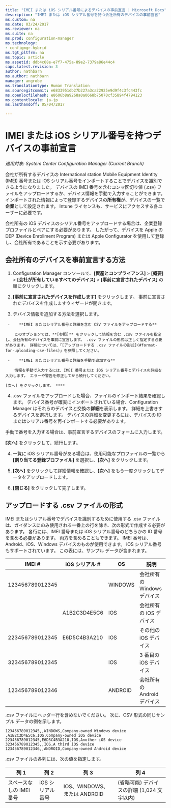 ```yaml
---
title: "IMEI または iOS シリアル番号によるデバイスの事前宣言 | Microsoft Docs"
description: "IMEI または iOS シリアル番号を持つ会社所有のデバイスの事前宣言"
ms.custom: na
ms.date: 03/24/2017
ms.reviewer: na
ms.suite: na
ms.prod: configuration-manager
ms.technology:
- configmgr-hybrid
ms.tgt_pltfrm: na
ms.topic: article
ms.assetid: ddb4c68e-e7f7-475a-89e2-7379a86e44c4
caps.latest.revision: 3
author: nathbarn
ms.author: nathbarn
manager: angrobe
ms.translationtype: Human Translation
ms.sourcegitcommit: e6833951db27b227a3ca22925e9d9f4c3fc443fc
ms.openlocfilehash: e8606b8a9268a0a0668b75070cf35894f4794123
ms.contentlocale: ja-jp
ms.lasthandoff: 05/04/2017

---
```

# <a name="predeclare-devices-with-imei-or-ios-serial-numbers"></a>IMEI または iOS シリアル番号を持つデバイスの事前宣言

*適用対象: System Center Configuration Manager (Current Branch)*

会社が所有するデバイスの International station Mobile Equipment Identity (IMEI) 番号または iOS シリアル番号をインポートすることでデバイスを識別できるようになりました。 デバイスの IMEI 番号を含むコンマ区切り値 (.csv) ファイルをアップロードするか、デバイス情報を手動で入力することができます。  インポートされた情報によって登録するデバイスの**所有権**が、デバイスの一覧で**企業**として設定されます。 Intune ライセンスも、サービスにアクセスする各ユーザーに必要です。  

会社所有の iOS デバイスのシリアル番号をアップロードする場合は、企業登録プロファイルとペアにする必要があります。 したがって、デバイスを Apple の DEP (Device Enrollment Program) または Apple Configurator を使用して登録し、会社所有であることを示す必要があります。

## <a name="how-to-predeclare-corporate-owned-devices"></a>会社所有のデバイスを事前宣言する方法

1.    Configuration Manager コンソールで、**[資産とコンプライアンス]** > **[概要]** > **[会社が所有しているすべてのデバイス]** > **[事前に宣言されたデバイス]** の順にクリックします。

2.  **[事前に宣言されたデバイスを作成します]** をクリックします。 事前に宣言されたデバイスを作成しますウィザードが開きます。

3.    デバイス情報を追加する方法を選択します。

     -    **IMEI またはシリアル番号と詳細を含む CSV ファイルをアップロードする**

        このオプションでは、**[参照]** をクリックして情報を含む .csv ファイルを指定し、会社所有のデバイスを事前に宣言します。 .csv ファイルの形式は正しく指定する必要があります。 詳細については、「[アップロードする .csv ファイルの形式](#format-for-uploading-csv-files)」を参照してください。

     -    **IMEI またはシリアル番号と詳細を手動で追加する**

        情報を手動で入力するには、IMEI 番号または iOS シリアル番号とデバイスの詳細を入力します。 エラーや警告を修正してから続行してください。

    [次へ] をクリックします。 ****

4. .csv ファイルをアップロードした場合、ファイルのインポート結果を確認します。 デバイス番号が確実にインポートされている場合、Configuration Manager はそれらのデバイスと交換の**詳細**を表示します。 詳細を上書きするデバイスを選択します。 デバイスの詳細を変更するには、デバイスの ID またはシリアル番号を再インポートする必要があります。

  手動で番号を入力する場合は、事前宣言するデバイスのフォームに入力します。

  **[次へ]** をクリックして、続行します。

4. 一覧に iOS シリアル番号がある場合は、使用可能なプロファイルの一覧から **[割り当てる登録プロファイル]** を選択し、**[次へ]** をクリックします。

5. **[次へ]** をクリックして詳細情報を確認し、**[次へ]** をもう一度クリックしてデータをアップロードします。

6. **[閉じる]** をクリックして完了します。

## <a name="format-for-uploading-csv-files"></a>アップロードする .csv ファイルの形式

IMEI またはシリアル番号でデバイスを識別するために使用する .csv ファイルは、ガイダンスにのみ使用される一番上の行を除き、次の形式で作成する必要があります。 各行には、IMEI 番号または iOS シリアル番号のどちらかの ID 番号を含める必要があります。 両方を含めることもできます。 IMEI 番号は、Android、iOS、Windows デバイスのものが使用できます。 iOS シリアル番号もサポートされています。  この表には、サンプル データが含まれます。

| IMEI #  | iOS シリアル #  | OS | 説明 |
|------------ |---------------|-----|-----|
| 123456789012345    |   | WINDOWS | 会社所有の Windows デバイス|
|   | A1B2C3D4E5C6 | IOS |     会社所有の iOS デバイス|
| 223456789012345 | E6D5C4B3A210 |   IOS |     その他の iOS デバイス|
| 323456789012345 |        |   IOS |     3 番目の iOS デバイス|
| 123456789012346 |         |   ANDROID |     会社所有の Android デバイス|

.csv ファイルにヘッダー行を含めないでください。 次に、CSV 形式の同じサンプル データの例を示します。

```
123456789012345,,WINDOWS,Company-owned Windows device
,A1B2C3D4E5C6,IOS,Company-owned iOS device
223456789012345,E6D5C4B3A210,IOS,Another iOS device
323456789012345,,IOS,A third iOS device
123456789012346,,ANDROID,Company-owned Android device
```

.csv ファイルの各列には、次の値を指定します。

| 列 1 | 列 2 | 列 3 | 列 4 |
|---|---|---|---|
|スペースなしの IMEI 番号 | iOS シリアル番号 | IOS、WINDOWS、または ANDROID | (省略可能) デバイスの詳細 (1,024 文字以内) |

